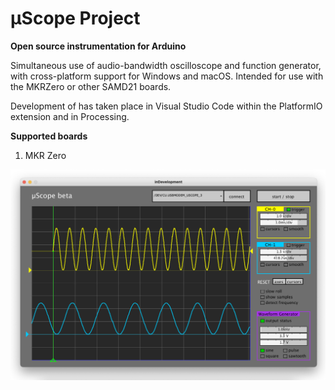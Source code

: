 # μScope Project
__Open source instrumentation for Arduino__

Simultaneous use of audio-bandwidth oscilloscope and function generator, with cross-platform support for Windows and macOS.
Intended for use with the MKRZero or other SAMD21 boards. 

Development of has taken place in Visual Studio Code within the PlatformIO extension and in Processing.


__Supported boards__

1. MKR Zero

![interface](img/screenshot_beta.png)
